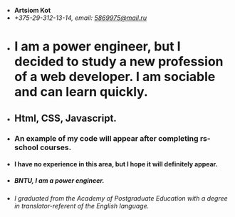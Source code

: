 * **Artsiom Kot**
* *+375-29-312-13-14, email: 5869975@mail.ru*
* # I am a power engineer, but I decided to study a new profession of a web developer. I am sociable and can learn quickly.
* ## Html, CSS, Javascript.
* ### An example of my code will appear after completing rs-school courses.
* #### I have no experience in this area, but I hope it will definitely appear.
* ##### BNTU, I am a power engineer.
* ###### I graduated from the Academy of Postgraduate Education with a degree in translator-referent of the English language.
